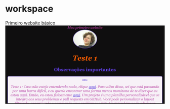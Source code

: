 # workspace
Primeiro website básico
<a href="https://rachellizandra.github.io/workspace/" target="_blank"><img src="./Capturar1.PNG"></a>
